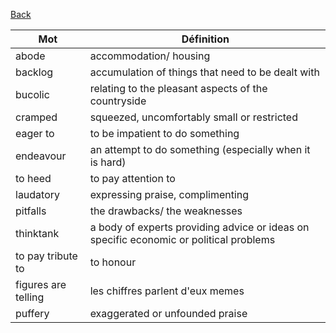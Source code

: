 [Back](../README.md)

| Mot          | Définition                                                                 |
|--------------|----------------------------------------------------------------------------|
| abode        | accommodation/ housing                                                     |
| backlog      | accumulation of things that need to be dealt with                          |
| bucolic      | relating to the pleasant aspects of the countryside                        |
| cramped      | squeezed, uncomfortably small or restricted                                |
| eager to     | to be impatient to do something                                            |
| endeavour    | an attempt to do something (especially when it is hard)                    |
| to heed      | to pay attention to                                                        |
| laudatory    | expressing praise, complimenting                                           |
| pitfalls     | the drawbacks/ the weaknesses                                              |
| thinktank    | a body of experts providing advice or ideas on specific economic or political problems |
| to pay tribute to | to honour                                                             |
| figures are telling| les chiffres parlent d'eux memes|
| puffery | exaggerated or unfounded praise  |
